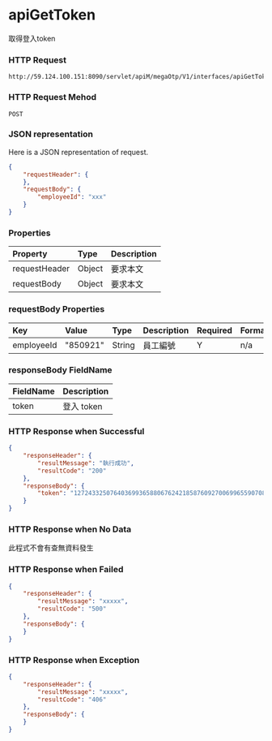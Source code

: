 # apiGetToken
取得登入token

### HTTP Request
```
http://59.124.100.151:8090/servlet/apiM/megaOtp/V1/interfaces/apiGetToken
```

### HTTP Request Mehod
```
POST
```

### JSON representation

Here is a JSON representation of request.
```json
{
    "requestHeader": {
    },
    "requestBody": {
        "employeeId": "xxx"
    }
}
```

### Properties
| Property | Type | Description |
|:---------|:-----|:------------|
| requestHeader | Object | 要求本文 |
| requestBody | Object | 要求本文 |

### requestBody Properties
| Key | Value | Type | Description | Required | Format |
|:----------|:-------------|:-----|:------------|:------------|:------------|
| employeeId | "850921" | String | 員工編號 | Y | n/a |

### responseBody FieldName
| FieldName | Description |
|:----------|:-------------|
| token | 登入 token |


### HTTP Response when Successful
```json
{
    "responseHeader": {
        "resultMessage": "執行成功",
        "resultCode": "200"
    },
    "responseBody": {
        "token": "12724332507640369936588067624218587609270069965590708406437785953105268880553881948858089532274080"
    }
}
```

### HTTP Response when No Data
此程式不會有查無資料發生

### HTTP Response when Failed
```json
{
    "responseHeader": {
        "resultMessage": "xxxxx",
        "resultCode": "500"
    },
    "responseBody": {
    }
}
```

### HTTP Response when Exception
```json
{
    "responseHeader": {
        "resultMessage": "xxxxx",
        "resultCode": "406"
    },
    "responseBody": {
    }
}
```
